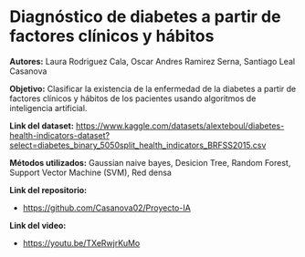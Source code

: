 # Diagnóstico de diabetes a partir de factores clínicos y hábitos


**Autores:** Laura Rodriguez Cala, Oscar Andres Ramirez Serna, Santiago Leal Casanova

**Objetivo:** Clasificar la existencia de la enfermedad de la diabetes a partir de factores clínicos y hábitos de los pacientes usando algoritmos de inteligencia artificial.

**Link del dataset:** https://www.kaggle.com/datasets/alexteboul/diabetes-health-indicators-dataset?select=diabetes_binary_5050split_health_indicators_BRFSS2015.csv

**Métodos utilizados:** Gaussian naive bayes, Desicion Tree, Random Forest, Support Vector Machine (SVM), Red densa

**Link del repositorio:**
  * https://github.com/Casanova02/Proyecto-IA

**Link del video:**
  * https://youtu.be/TXeRwjrKuMo
